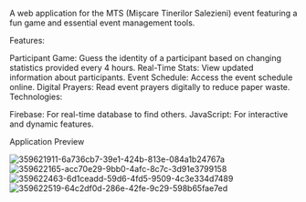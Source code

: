 A web application for the MTS (Mișcare Tinerilor Salezieni) event featuring a fun game and essential event management tools.

Features:

Participant Game: Guess the identity of a participant based on changing statistics provided every 4 hours.
Real-Time Stats: View updated information about participants.
Event Schedule: Access the event schedule online.
Digital Prayers: Read event prayers digitally to reduce paper waste.
Technologies:

Firebase: For real-time database to find others.
JavaScript: For interactive and dynamic features.

Application Preview

![359621911-6a736cb7-39e1-424b-813e-084a1b24767a](https://github.com/user-attachments/assets/01dc2326-bedb-4657-be24-9c625f2d7ba7)
![359622165-acc70e29-9bb0-4afc-8c7c-3d91e3799158](https://github.com/user-attachments/assets/16bad968-dffc-4e5e-ab53-a00c0f3181bd)
![359622463-6d1ceadd-59d6-4fd5-9509-4c3e334d7489](https://github.com/user-attachments/assets/07c1a4cf-d4b5-457f-b5d4-9b4f81ce0d59)
![359622519-64c2df0d-286e-42fe-9c29-598b65fae7ed](https://github.com/user-attachments/assets/1e502194-06d1-49e0-9eea-00be16790106)

